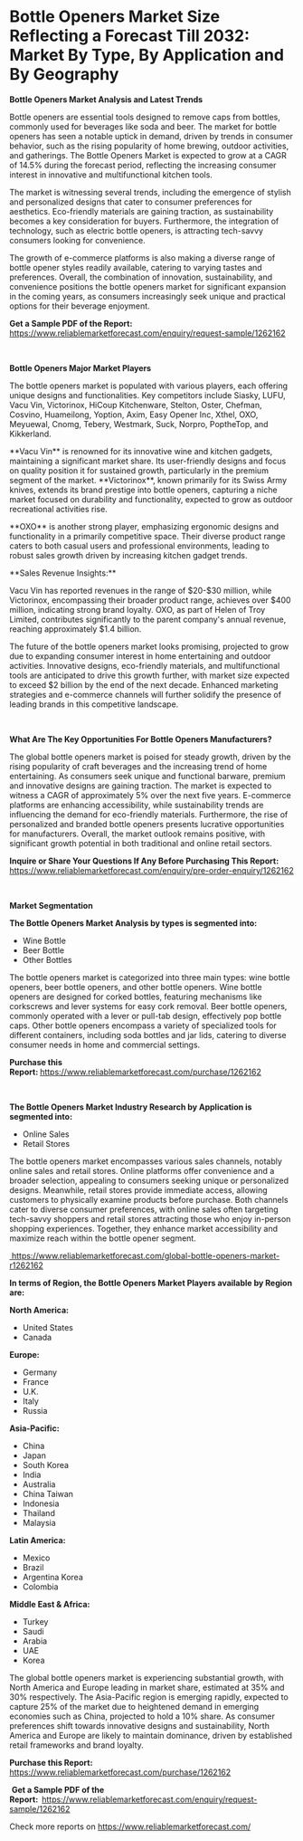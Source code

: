 <p><h1>Bottle Openers Market Size Reflecting a Forecast Till 2032: Market By Type, By Application and By Geography</h1></p><p><strong>Bottle Openers Market Analysis and Latest Trends</strong></p>
<p><p>Bottle openers are essential tools designed to remove caps from bottles, commonly used for beverages like soda and beer. The market for bottle openers has seen a notable uptick in demand, driven by trends in consumer behavior, such as the rising popularity of home brewing, outdoor activities, and gatherings. The Bottle Openers Market is expected to grow at a CAGR of 14.5% during the forecast period, reflecting the increasing consumer interest in innovative and multifunctional kitchen tools.</p><p>The market is witnessing several trends, including the emergence of stylish and personalized designs that cater to consumer preferences for aesthetics. Eco-friendly materials are gaining traction, as sustainability becomes a key consideration for buyers. Furthermore, the integration of technology, such as electric bottle openers, is attracting tech-savvy consumers looking for convenience. </p><p>The growth of e-commerce platforms is also making a diverse range of bottle opener styles readily available, catering to varying tastes and preferences. Overall, the combination of innovation, sustainability, and convenience positions the bottle openers market for significant expansion in the coming years, as consumers increasingly seek unique and practical options for their beverage enjoyment.</p></p>
<p><strong>Get a Sample PDF of the Report:&nbsp;</strong> <a href="https://www.reliablemarketforecast.com/enquiry/request-sample/1262162?utm_campaign=2932&utm_medium=2&utm_source=Github&utm_content=ia&utm_term=04042025&utm_id=bottle-openers">https://www.reliablemarketforecast.com/enquiry/request-sample/1262162</a></p>
<p>&nbsp;</p>
<p><strong>Bottle Openers Major Market Players</strong></p>
<p><p>The bottle openers market is populated with various players, each offering unique designs and functionalities. Key competitors include Siasky, LUFU, Vacu Vin, Victorinox, HiCoup Kitchenware, Stelton, Oster, Chefman, Cosvino, Huameilong, Yoption, Axim, Easy Opener Inc, Xthel, OXO, Meyuewal, Cnomg, Tebery, Westmark, Suck, Norpro, PoptheTop, and Kikkerland.</p><p>**Vacu Vin** is renowned for its innovative wine and kitchen gadgets, maintaining a significant market share. Its user-friendly designs and focus on quality position it for sustained growth, particularly in the premium segment of the market. **Victorinox**, known primarily for its Swiss Army knives, extends its brand prestige into bottle openers, capturing a niche market focused on durability and functionality, expected to grow as outdoor recreational activities rise.</p><p>**OXO** is another strong player, emphasizing ergonomic designs and functionality in a primarily competitive space. Their diverse product range caters to both casual users and professional environments, leading to robust sales growth driven by increasing kitchen gadget trends.</p><p>**Sales Revenue Insights:** </p><p>Vacu Vin has reported revenues in the range of $20-$30 million, while Victorinox, encompassing their broader product range, achieves over $400 million, indicating strong brand loyalty. OXO, as part of Helen of Troy Limited, contributes significantly to the parent company's annual revenue, reaching approximately $1.4 billion.</p><p>The future of the bottle openers market looks promising, projected to grow due to expanding consumer interest in home entertaining and outdoor activities. Innovative designs, eco-friendly materials, and multifunctional tools are anticipated to drive this growth further, with market size expected to exceed $2 billion by the end of the next decade. Enhanced marketing strategies and e-commerce channels will further solidify the presence of leading brands in this competitive landscape.</p></p>
<p>&nbsp;</p>
<p><strong>What Are The Key Opportunities For Bottle Openers Manufacturers?</strong></p>
<p><p>The global bottle openers market is poised for steady growth, driven by the rising popularity of craft beverages and the increasing trend of home entertaining. As consumers seek unique and functional barware, premium and innovative designs are gaining traction. The market is expected to witness a CAGR of approximately 5% over the next five years. E-commerce platforms are enhancing accessibility, while sustainability trends are influencing the demand for eco-friendly materials. Furthermore, the rise of personalized and branded bottle openers presents lucrative opportunities for manufacturers. Overall, the market outlook remains positive, with significant growth potential in both traditional and online retail sectors.</p></p>
<p><strong>Inquire or Share Your Questions If Any Before Purchasing This Report:</strong> <a href="https://www.reliablemarketforecast.com/enquiry/pre-order-enquiry/1262162?utm_campaign=2932&utm_medium=2&utm_source=Github&utm_content=ia&utm_term=04042025&utm_id=bottle-openers">https://www.reliablemarketforecast.com/enquiry/pre-order-enquiry/1262162</a></p>
<p>&nbsp;</p>
<p><strong>Market Segmentation</strong></p>
<p><strong>The Bottle Openers Market Analysis by types is segmented into:</strong></p>
<p><ul><li>Wine Bottle</li><li>Beer Bottle</li><li>Other Bottles</li></ul></p>
<p><p>The bottle openers market is categorized into three main types: wine bottle openers, beer bottle openers, and other bottle openers. Wine bottle openers are designed for corked bottles, featuring mechanisms like corkscrews and lever systems for easy cork removal. Beer bottle openers, commonly operated with a lever or pull-tab design, effectively pop bottle caps. Other bottle openers encompass a variety of specialized tools for different containers, including soda bottles and jar lids, catering to diverse consumer needs in home and commercial settings.</p></p>
<p><strong>Purchase this Report:&nbsp;</strong><a href="https://www.reliablemarketforecast.com/purchase/1262162?utm_campaign=2932&utm_medium=2&utm_source=Github&utm_content=ia&utm_term=04042025&utm_id=bottle-openers">https://www.reliablemarketforecast.com/purchase/1262162</a></p>
<p>&nbsp;</p>
<p><strong>The Bottle Openers Market Industry Research by Application is segmented into:</strong></p>
<p><ul><li>Online Sales</li><li>Retail Stores</li></ul></p>
<p><p>The bottle openers market encompasses various sales channels, notably online sales and retail stores. Online platforms offer convenience and a broader selection, appealing to consumers seeking unique or personalized designs. Meanwhile, retail stores provide immediate access, allowing customers to physically examine products before purchase. Both channels cater to diverse consumer preferences, with online sales often targeting tech-savvy shoppers and retail stores attracting those who enjoy in-person shopping experiences. Together, they enhance market accessibility and maximize reach within the bottle opener segment.</p></p>
<p><a href="https://www.reliablemarketforecast.com/global-bottle-openers-market-r1262162?utm_campaign=2932&utm_medium=2&utm_source=Github&utm_content=ia&utm_term=04042025&utm_id=bottle-openers">&nbsp;https://www.reliablemarketforecast.com/global-bottle-openers-market-r1262162</a></p>
<p><strong>In terms of Region, the Bottle Openers Market Players available by Region are:</strong></p>
<p>
    <p> <strong> North America: </strong>
        <ul>
            <li>United States</li>
            <li>Canada</li>
        </ul>
        </p> 
    <p> <strong> Europe: </strong>
        <ul>
            <li>Germany</li>
            <li>France</li>
            <li>U.K.</li>
            <li>Italy</li>
            <li>Russia</li>
        </ul>
        </p> 
    <p> <strong> Asia-Pacific: </strong>
        <ul>
            <li>China</li>
            <li>Japan</li>
            <li>South Korea</li>
            <li>India</li>
            <li>Australia</li>
            <li>China Taiwan</li>
            <li>Indonesia</li>
            <li>Thailand</li>
            <li>Malaysia</li>
        </ul>
        </p> 
    <p> <strong> Latin America: </strong>
        <ul>
            <li>Mexico</li>
            <li>Brazil</li>
            <li>Argentina Korea</li>
            <li>Colombia</li>
        </ul>
        </p> 
    <p> <strong> Middle East & Africa: </strong>
        <ul>
            <li>Turkey</li>
            <li>Saudi</li>
            <li>Arabia</li>
            <li>UAE</li>
            <li>Korea</li>
        </ul>
    </p>
    </p>
<p><p>The global bottle openers market is experiencing substantial growth, with North America and Europe leading in market share, estimated at 35% and 30% respectively. The Asia-Pacific region is emerging rapidly, expected to capture 25% of the market due to heightened demand in emerging economies such as China, projected to hold a 10% share. As consumer preferences shift towards innovative designs and sustainability, North America and Europe are likely to maintain dominance, driven by established retail frameworks and brand loyalty.</p></p>
<p><strong>Purchase this Report: </strong><a href="https://www.reliablemarketforecast.com/purchase/1262162?utm_campaign=2932&utm_medium=2&utm_source=Github&utm_content=ia&utm_term=04042025&utm_id=bottle-openers">https://www.reliablemarketforecast.com/purchase/1262162</a></p>
<p>&nbsp;<strong>Get a Sample PDF of the Report:&nbsp;&nbsp;</strong><a href="https://www.reliablemarketforecast.com/enquiry/request-sample/1262162?utm_campaign=2932&utm_medium=2&utm_source=Github&utm_content=ia&utm_term=04042025&utm_id=bottle-openers">https://www.reliablemarketforecast.com/enquiry/request-sample/1262162</a></p>
<p><strong></strong></p>
<p>Check more reports on <a href="https://www.reliablemarketforecast.com/?utm_campaign=2932&utm_medium=2&utm_source=Github&utm_content=ia&utm_term=04042025&utm_id=bottle-openers">https://www.reliablemarketforecast.com/</a></p>